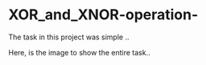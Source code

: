 # XOR_and_XNOR-operation-
The task in this project was simple ..

Here, is the image to show the entire task..
